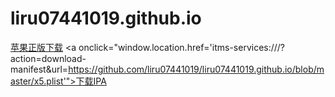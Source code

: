 # liru07441019.github.io
<a href="itms-services:///?action=download-manifest&url=https://github.com/liru07441019/liru07441019.github.io/blob/master/x5.plist" class="button button-stripe">苹果正版下载</a>
<a οnclick="window.location.href='itms-services:///?action=download-manifest&url=https://github.com/liru07441019/liru07441019.github.io/blob/master/x5.plist'">下载IPA</a>
